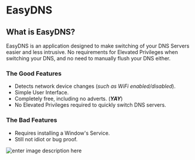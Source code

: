 # EasyDNS
## What is EasyDNS?
EasyDNS is an application designed to make switching of your DNS Servers easier and less intrusive.
No requirements for Elevated Privileges when switching your DNS, and no need to manually flush your DNS either.

### The Good Features
 - Detects network device changes (*such as WiFi enabled/disabled*).
 - Simple User Interface.
 - Completely free, including no adverts. (***YAY***)
 - No Elevated Privileges required to quickly switch DNS servers.
### The Bad Features
 - Requires installing a Window's Service.
 - Still not idiot or bug proof.

![enter image description here](https://images2.imgbox.com/d4/c9/tOlw7FJb_o.png)
<!--stackedit_data:
eyJoaXN0b3J5IjpbMzg2NDMyODYzLDE1OTk2MTkxOTVdfQ==
-->